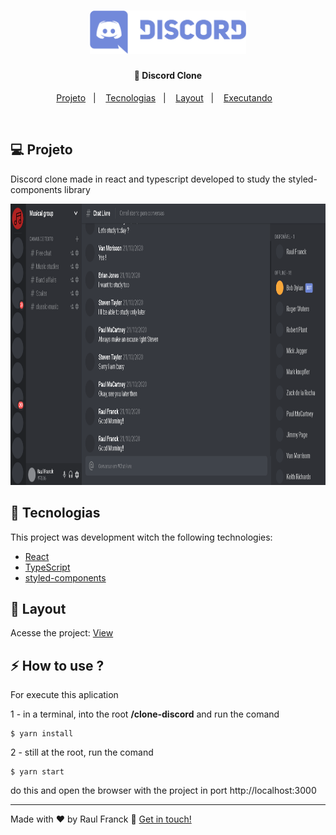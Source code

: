 <h1 align="center">
    <img src="./src/assets/Discord.png" width="250" alt="Discord Logo">
</h1>

<h4 align="center">
  🚀 Discord Clone
</h4>

<p align="center">
<a href="#-projeto">Projeto</a>&nbsp;&nbsp;&nbsp;|&nbsp;&nbsp;&nbsp;
  <a href="#rocket-tecnologias">Tecnologias</a>&nbsp;&nbsp;&nbsp;|&nbsp;&nbsp;&nbsp;  
  <a href="#-layout">Layout</a>&nbsp;&nbsp;&nbsp;|&nbsp;&nbsp;&nbsp;
  <a href="#zap-executando">Executando</a>&nbsp;&nbsp;&nbsp;
</p>

<br>

## 💻 Projeto

Discord clone made in react and typescript developed to study the styled-components library 

<div align="center">
  <img src="./src/assets/gif.gif" alt="demo" height="450">
  
</div>

## 🚀 Tecnologias

This project was development witch the following technologies:

- [React](https://reactjs.org)
- [TypeScript](https://www.typescriptlang.org/)
- [styled-components](https://styled-components.com/)


## 🎨 Layout

Acesse the project: [View](https://condescending-mcclintock-2aed86.netlify.app/)

## :zap: How to use ?

For execute this aplication


1 - in a terminal, into the root **/clone-discord** and run the comand

```
$ yarn install
```

2 - still at the root, run the comand 

```
$ yarn start
```

do this and open the browser with the project in port  http://localhost:3000

---

Made with ♥ by Raul Franck :wave: [Get in touch!](https://www.linkedin.com/in/raul-franck-468617164/)
